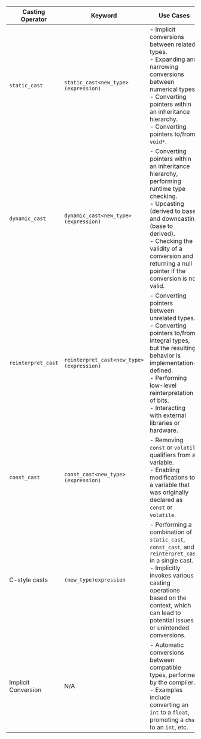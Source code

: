 | Casting Operator | Keyword | Use Cases |
|------------------|---------|-----------|
| `static_cast`    | `static_cast<new_type>(expression)` | - Implicit conversions between related types.<br>- Expanding and narrowing conversions between numerical types.<br>- Converting pointers within an inheritance hierarchy.<br>- Converting pointers to/from `void*`. |
| `dynamic_cast`   | `dynamic_cast<new_type>(expression)` | - Converting pointers within an inheritance hierarchy, performing runtime type checking.<br>- Upcasting (derived to base) and downcasting (base to derived).<br>- Checking the validity of a conversion and returning a null pointer if the conversion is not valid. |
| `reinterpret_cast` | `reinterpret_cast<new_type>(expression)` | - Converting pointers between unrelated types.<br>- Converting pointers to/from integral types, but the resulting behavior is implementation-defined.<br>- Performing low-level reinterpretation of bits.<br>- Interacting with external libraries or hardware. |
| `const_cast`     | `const_cast<new_type>(expression)` | - Removing `const` or `volatile` qualifiers from a variable.<br>- Enabling modifications to a variable that was originally declared as `const` or `volatile`. |
| C-style casts    | `(new_type)expression` | - Performing a combination of `static_cast`, `const_cast`, and `reinterpret_cast` in a single cast.<br>- Implicitly invokes various casting operations based on the context, which can lead to potential issues or unintended conversions. |
| Implicit Conversion | N/A | - Automatic conversions between compatible types, performed by the compiler.<br>- Examples include converting an `int` to a `float`, promoting a `char` to an `int`, etc. |
